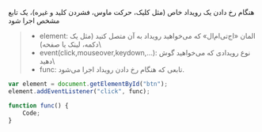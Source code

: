 هنگام رخ دادن یک رویداد خاص (مثل کلیک، حرکت ماوس، فشردن کلید و غیره)، یک تابع مشخص اجرا شود

> * element:  المان «اج‌تی‌ام‌ال» که می‌خواهید رویداد به آن متصل کنید (مثل یک دکمه، لینک یا صفحه)\
> * event(click,mouseover,keydown,...): نوع رویدادی که می‌خواهید گوش دهید\
> * func:  تابعی که هنگام رخ دادن رویداد اجرا می‌شود.

```javascript
var element = document.getElementById("btn");
element.addEventListener("click", func);

function func() {
    Code;
}   
```
